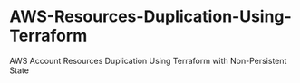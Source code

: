 # AWS-Resources-Duplication-Using-Terraform
AWS Account Resources Duplication Using Terraform with Non-Persistent State
